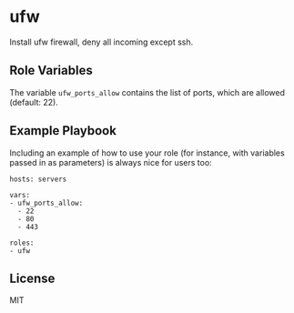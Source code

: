 ufw
=========

Install ufw firewall, deny all incoming except ssh.

<!-- Requirements
------------

Any pre-requisites that may not be covered by Ansible itself or the role should be mentioned here. For instance, if the role uses the EC2 module, it may be a good idea to mention in this section that the boto package is required. -->

Role Variables
--------------

The variable `ufw_ports_allow` contains the list of ports, which are allowed (default: 22).

<!-- Dependencies
------------

A list of other roles hosted on Galaxy should go here, plus any details in regards to parameters that may need to be set for other roles, or variables that are used from other roles. -->

Example Playbook
----------------

Including an example of how to use your role (for instance, with variables passed in as parameters) is always nice for users too:

    hosts: servers

    vars:
    - ufw_ports_allow:
      - 22
      - 80
      - 443

    roles:
    - ufw

License
-------

MIT

<!-- Author Information
------------------

An optional section for the role authors to include contact information, or a website (HTML is not allowed). -->
